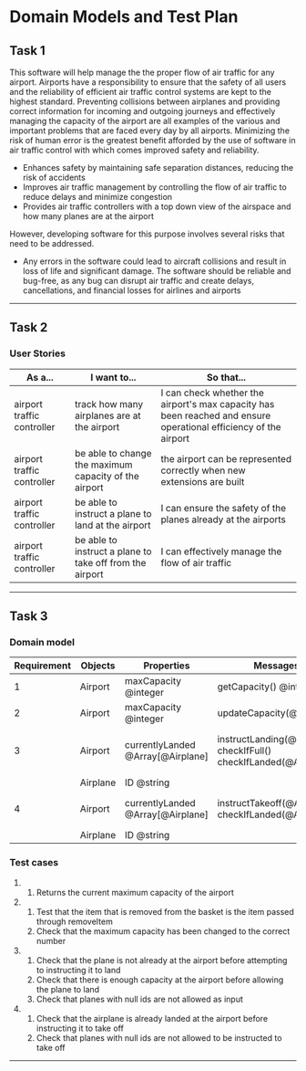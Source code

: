 # Domain Models and Test Plan
<h2>Task 1</h2>

This software will help manage the the proper flow of air traffic for any airport. Airports have a responsibility to ensure that the safety of all users and the reliability of efficient air traffic control systems are kept to the highest standard. Preventing collisions between airplanes and providing correct information for incoming and outgoing journeys and effectively managing the capacity of the airport are all examples of the various and important problems that are faced every day by all airports. Minimizing the risk of human error is the greatest benefit afforded by the use of software in air traffic control with which comes improved safety and reliability.  
   - Enhances safety by maintaining safe separation distances, reducing the risk of accidents  
   - Improves air traffic management by controlling the flow of air traffic to reduce delays and minimize congestion
   - Provides air traffic controllers with a top down view of the airspace and how many planes are at the airport 
  
However, developing software for this purpose involves several risks that need to be addressed.  
   - Any errors in the software could lead to aircraft collisions and result in loss of life and significant damage. The software should be reliable and bug-free, as any bug can disrupt air traffic and create delays, cancellations, and financial losses for airlines and airports 
     
---

<h2>Task 2</h2>
<h3>User Stories</h3>

|       As a...       | I want to...        | So that...                |
| ------------- | ------------------------------------------------------------------------------------------------------------------------------------------------------------------------------------------------------------------- | ------------------------------- |
| airport traffic controller | track how many airplanes are at the airport | I can check whether the airport's max capacity has been reached and ensure operational efficiency of the airport |
| airport traffic controller | be able to change the maximum capacity of the airport       | the airport can be represented correctly when new extensions are built             |
| airport traffic controller | be able to instruct a plane to land at the airport    | I can ensure the safety of the planes already at the airports|
| airport traffic controller | be able to instruct a plane to take off from the airport   | I can effectively manage the flow of air traffic  |
---

<h2>Task 3</h2>
<h3>Domain model</h3>

| Requirement | Objects | Properties | Messages   | Output
| ------- |-----------|-------------------------------------------------------------------------------------------------------------------------------------------------------------------------------------------- | ------------------------------- | -------------------------------|
| 1  |  Airport  | maxCapacity @integer   | getCapacity() @integer | @integer 
| 2  |  Airport  | maxCapacity @integer    | updateCapacity(@integer)         | @void | 
| 3  |  Airport   | currentlyLanded @Array[@Airplane]   | instructLanding(@Airplane) <br> checkIfFull() <br> checkIfLanded(@Airplane) | @boolean <br> @boolean <br> @boolean <br> @void |
|   |  Airplane   |  ID @string |   |  |
| 4  |  Airport   | currentlyLanded @Array[@Airplane]  | instructTakeoff(@Airplane)  <br> checkIfLanded(@Airplane)   | @boolean  <br> @boolean <br> @void |
|   |  Airplane   |   ID @string   |   |   |

<h3>Test cases</h3>

1. 1. Returns the current maximum capacity of the airport 
2. 1. Test that the item that is removed from the basket is the item passed through removeItem
   2. Check that the maximum capacity has been changed to the correct number
3. 1. Check that the plane is not already at the airport before attempting to instructing it to land
   2. Check that there is enough capacity at the airport before allowing the plane to land
   3. Check that planes with null ids are not allowed as input
4. 1. Check that the airplane is already landed at the airport before instructing it to take off
   2. Check that planes with null ids are not allowed to be instructed to take off

---